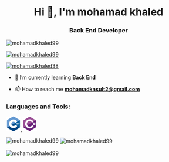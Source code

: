 <h1 align="center">Hi 👋, I'm mohamad khaled</h1>
<h3 align="center">Back End Developer</h3>

<p align="left"> <img src="https://komarev.com/ghpvc/?username=mohamadkhaled99&label=Profile%20views&color=0e75b6&style=flat" alt="mohamadkhaled99" /> </p>

<p align="left"> <a href="https://github.com/ryo-ma/github-profile-trophy"><img src="https://github-profile-trophy.vercel.app/?username=mohamadkhaled99" alt="mohamadkhaled99" /></a> </p>

<p align="left"> <a href="https://twitter.com/mohamadkhaled38" target="blank"><img src="https://img.shields.io/twitter/follow/mohamadkhaled38?logo=twitter&style=for-the-badge" alt="mohamadkhaled38" /></a> </p>

- 🌱 I’m currently learning **Back End**

- 📫 How to reach me **mohamadknsult2@gmail.com**

<!-- <h3 align="left">Connect with me:</h3>
<p align="left">
<a href="https://twitter.com/mohamadkhaled38" target="blank"><img align="center" src="https://raw.githubusercontent.com/rahuldkjain/github-profile-readme-generator/master/src/images/icons/Social/twitter.svg" alt="mohamadkhaled38" height="30" width="40" /></a>
<a href="https://instagram.com/mohamadkhaled382" target="blank"><img align="center" src="https://raw.githubusercontent.com/rahuldkjain/github-profile-readme-generator/master/src/images/icons/Social/instagram.svg" alt="mohamadkhaled382" height="30" width="40" /></a>
</p> -->

<h3 align="left">Languages and Tools:</h3>
<p align="left"> <a href="https://www.w3schools.com/cpp/" target="_blank" rel="noreferrer"> <img src="https://raw.githubusercontent.com/devicons/devicon/master/icons/cplusplus/cplusplus-original.svg" alt="cplusplus" width="40" height="40"/> </a> <a href="https://www.w3schools.com/cs/" target="_blank" rel="noreferrer"> <img src="https://raw.githubusercontent.com/devicons/devicon/master/icons/csharp/csharp-original.svg" alt="csharp" width="40" height="40"/> </a> 

<p><img align="left" src="https://github-readme-stats.vercel.app/api/top-langs?username=mohamadkhaled99&show_icons=true&locale=en&layout=compact" alt="mohamadkhaled99" /></p>

<p>&nbsp;<img align="center" src="https://github-readme-stats.vercel.app/api?username=mohamadkhaled99&show_icons=true&locale=en" alt="mohamadkhaled99" /></p>

<p><img align="center" src="https://github-readme-streak-stats.herokuapp.com/?user=mohamadkhaled99&" alt="mohamadkhaled99" /></p>
